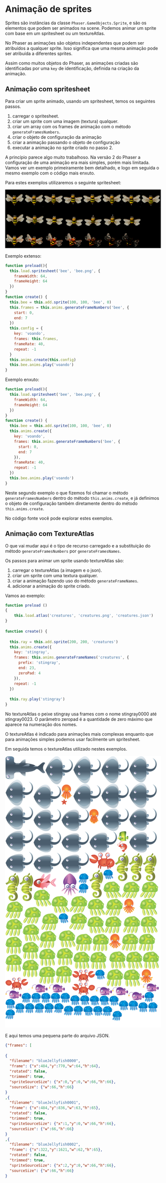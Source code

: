 # Animação de sprites

Sprites são instâncias da classe ``Phaser.GameObjects.Sprite``, e são os elementos que podem ser animados na scene. Podemos animar um sprite com base em um spritesheet ou um textureAtlas.

No Phaser as animações são objetos independentes que podem ser atribuídos a qualquer sprite. Isso significa que uma mesma animação pode ser atribuída a diferentes sprites.

Assim como muitos objetos do Phaser, as animações criadas são identificadas por uma ``key`` de identificação, definida na criação da animação.

## Animação com spritesheet

Para criar um sprite animado, usando um spritesheet, temos os seguintes passos.

1. carregar o spritesheet.
2. criar um sprite com uma imagem (textura) qualquer.
3. criar um array com os frames de animação com o método ``generateFramesNumbers``.
4. criar o objeto de configuração da animação
5. criar a animação passando o objeto de configuração
6. executar a animação no sprite criado no passo 2.

A princípio parece algo muito trabalhoso. Na versão 2 do Phaser a configuração de uma animação era mais simples, porém mais limitada. Vamos ver um exemplo primeiramente bem detalhado, e logo em seguida o mesmo exemplo com o código mais enxuto.

Para estes exemplos utilizaremos o seguinte spritesheet:

![fig 24](resources/img/fig024.png)

Exemplo extenso:
```javascript
function preload(){
  this.load.spritesheet('bee', 'bee.png', {
    frameWidth: 64,
    frameHeight: 64
  })
}
function create() {
  this.bee = this.add.sprite(100, 100, 'bee', 0)
  this.frames = this.anims.generateFrameNumbers('bee', {
    start: 0,
    end: 7
  })
  this.config = {
    key: 'voando',
    frames: this.frames,
    frameRate: 40,
    repeat: -1
  }
  this.anims.create(this.config)
  this.bee.anims.play('voando')
}
```
Exemplo enxuto:

```javascript
function preload(){
  this.load.spritesheet('bee', 'bee.png', {
    frameWidth: 64,
    frameHeight: 64
  })
}
function create() {
  this.bee = this.add.sprite(100, 100, 'bee', 0)
  this.anims.create({
    key: 'voando',
    frames: this.anims.generateFrameNumbers('bee', {
      start: 0,
      end: 7
    }),
    frameRate: 40,
    repeat: -1
  })
  this.bee.anims.play('voando')
}
```
Neste segundo exemplo o que fizemos foi chamar o método ``generateFramesNumbers`` dentro do método ``this.anims.create``, e já definimos o objeto de configuração também diretamente dentro do método ``this.anims.create``.

No código fonte você pode explorar estes exemplos.

## Animação com TextureAtlas

O que vai mudar aqui é o tipo de recurso carregado e a substituição do método ``generateFramesNumbers`` por ``generateFramesNames``.

Os passos para animar um sprite usando textureAtlas são:

1. carregar o textureAtlas (a imagem e o json).
2. criar um sprite com uma textura qualquer.
3. criar a animação fazendo uso do método ``generateFrameNames``.
4. adicionar a animação do sprite criado.

Vamos ao exemplo:

```javascript
function preload ()
{
    this.load.atlas('creatures', 'creatures.png', 'creatures.json')
}

function create() {

  this.ray = this.add.sprite(200, 200, 'creatures')
  this.anims.create({
    key: 'stingray',
    frames: this.anims.generateFrameNames('creatures', {
      prefix: 'stingray',
      end: 23,
      zeroPad: 4
    }),
    repeat: -1
  })

  this.ray.play('stingray')
}
  ```

No textureAtlas o peixe stingray usa frames com o nome stingray0000 até stingray0023.
O parâmetro zeropad é a quantidade de zero máximo que aparece na numeração dos nomes.

O textureAtlas é indicado para animações mais complexas enquanto que para animações simples podemos usar facilmente um spritesheet.

Em seguida temos o textureAtlas utilizado nestes exemplos.

![fig 25](resources/img/fig025.png)

E aqui temos uma pequena parte do arquivo JSON.

  ```json
  {"frames": [

{
	"filename": "blueJellyfish0000",
	"frame": {"x":484,"y":770,"w":64,"h":64},
	"rotated": false,
	"trimmed": true,
	"spriteSourceSize": {"x":0,"y":0,"w":66,"h":66},
	"sourceSize": {"w":66,"h":66}
}
,{
	"filename": "blueJellyfish0001",
	"frame": {"x":484,"y":836,"w":63,"h":65},
	"rotated": false,
	"trimmed": true,
	"spriteSourceSize": {"x":1,"y":0,"w":66,"h":66},
	"sourceSize": {"w":66,"h":66}
}
,{
	"filename": "blueJellyfish0002",
	"frame": {"x":322,"y":1621,"w":62,"h":65},
	"rotated": false,
	"trimmed": true,
	"spriteSourceSize": {"x":2,"y":0,"w":66,"h":66},
	"sourceSize": {"w":66,"h":66}
}
```

